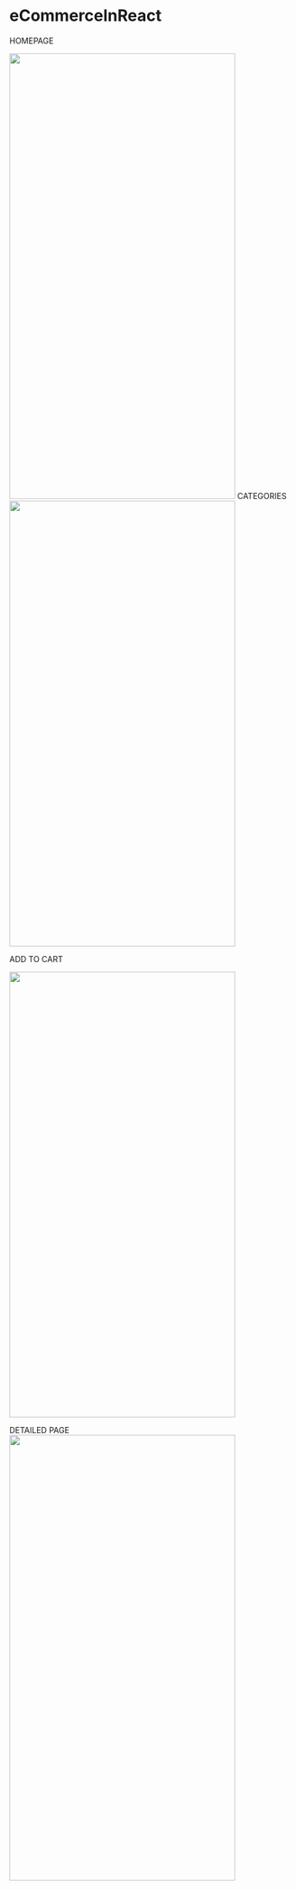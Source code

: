# eCommerceInReact
HOMEPAGE

<img src="https://github.com/kunwarjaspal84/eCommerceInReact/blob/main/Simulator%20Screen%20Shot%20-%20iPhone%2012%20Pro%20-%202021-03-24%20at%2018.35.49.png" width="400" height="790">
CATEGORIES

<img src="https://github.com/kunwarjaspal84/eCommerceInReact/blob/main/Simulator%20Screen%20Shot%20-%20iPhone%2012%20Pro%20-%202021-03-24%20at%2018.36.14.png" width="400" height="790">

ADD TO CART

<img src="https://github.com/kunwarjaspal84/eCommerceInReact/blob/main/Simulator%20Screen%20Shot%20-%20iPhone%2012%20Pro%20-%202021-03-24%20at%2018.36.19.png" width="400" height="790">

DETAILED PAGE
<img src="https://github.com/kunwarjaspal84/eCommerceInReact/blob/main/Simulator%20Screen%20Shot%20-%20iPhone%2012%20Pro%20-%202021-03-24%20at%2018.36.26.png" width="400" height="790">
